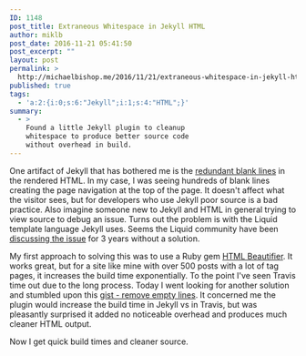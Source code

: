 ```yaml
---
ID: 1148
post_title: Extraneous Whitespace in Jekyll HTML
author: miklb
post_date: 2016-11-21 05:41:50
post_excerpt: ""
layout: post
permalink: >
  http://michaelbishop.me/2016/11/21/extraneous-whitespace-in-jekyll-html/
published: true
tags:
  - 'a:2:{i:0;s:6:"Jekyll";i:1;s:4:"HTML";}'
summary:
  - >
    Found a little Jekyll plugin to cleanup
    whitespace to produce better source code
    without overhead in build.
---
```

One artifact of Jekyll that has bothered me is the [redundant blank lines](https://github.com/jekyll/jekyll/issues/1717) in the rendered HTML. In my case, I was seeing hundreds of blank lines creating the page navigation at the top of the page. It doesn't affect what the visitor sees, but for developers who use Jekyll poor source is a bad practice. Also imagine someone new to Jekyll and HTML in general trying to view source to debug an issue. Turns out the problem is with the Liquid template language Jekyll uses. Seems the Liquid community have been [discussing the issue](https://github.com/Shopify/liquid/issues/216) for 3 years without a solution.

My first approach to solving this was to use a Ruby gem [HTML Beautifier](https://github.com/threedaymonk/htmlbeautifier). It works great, but for a site like mine with over 500 posts with a lot of tag pages, it increases the build time exponentially. To the point I've seen Travis time out due to the long process. Today I went looking for another solution and stumbled upon this [gist - remove empty lines](https://gist.github.com/kerotaa/5788650). It concerned me the plugin would increase the build time in Jekyll vs in Travis, but was pleasantly surprised it added no noticeable overhead and produces much cleaner HTML output.

Now I get quick build times and cleaner source.

<a href="https://brid.gy/publish/twitter"></a>